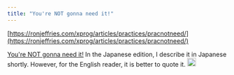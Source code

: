 ```yaml
---
title: "You're NOT gonna need it!"
---
```


[https://ronjeffries.com/xprog/articles/practices/pracnotneed/](https://ronjeffries.com/xprog/articles/practices/pracnotneed/)

[You're NOT gonna need it!](https://ronjeffries.com/xprog/articles/practices/pracnotneed/) In the Japanese edition, I describe it in Japanese shortly. However, for the English reader, it is better to quote it.
<img src='https://scrapbox.io/api/pages/nishio/en/icon' alt='en.icon' height="19.5"/>